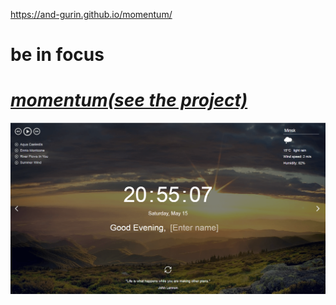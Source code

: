 https://and-gurin.github.io/momentum/
# be in focus
# *[momentum(see the project)](https://and-gurin.github.io/momentum/)*
![preview](./src/assets/momentum.png)